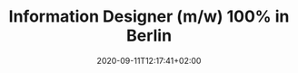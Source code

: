 ---
# Title to be displayed with a short description (max. 110 characters)
title: "Information Designer (m/w) 100% in Berlin"
date: 2020-09-11T12:17:41+02:00
expirydate: 2020-10-24
draft: false
sitemap_exclude: true
# Name of the company (with department if you want) (e.g. "Wikimedia Foundation, Technology")
place: "NZZ"
# Date when the job will start; leave out if starting is flexible; afterwards the listing will disappear (date format "2020-02-02" YYYY-MM-DD)
start: ""
# Direct link to the job offering (e.g. "https://boards.greenhouse.io/wikimedia/jobs/2083317?gh_src=fd611a951")
link: "https://karriere.nzz.ch/offene-stellen/information-designer-m-w-in-berlin/a9ae0b32-ed16-4315-a4dc-cbfdeaa477fb"
---